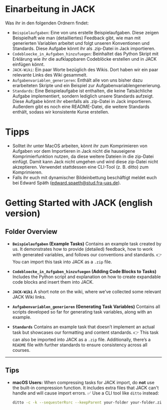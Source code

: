 # Einarbeitung in JACK

Was ihr in den folgenden Ordnern findet:

- `Beispielaufgaben`: Eine von uns erstelle Beispielaufgaben. Diese zeigen Beispielhaft wie man (detailliertes) Feedback gibt, wie man mit generierten Variablen arbeitet und folgt unseren Konventionen und Standards. Diese Aufgabe könnt ihr als .zip-Datei in Jack importieren.
- `Codebloecke_in_Aufgaben_hinzufuegen`: Beinhaltet das Python Skript mit Erklärung wie ihr die aufklappbaren Codeblöcke erstellen und in JACK einfügen könnt.
- `JACK-Wiki`: Ein paar Worte bezüglich des Wikis. Dort haben wir ein paar relevante Links des Wiki gesammelt.
- `Aufgabenvariablen_generieren`: Enthält alle von uns bisher dazu erarbeiteten Skripte und ein Beispiel zur Aufgabenvariablengenerierung.
- `Standards`: Eine Beispielaufgabe ist enthalten, die keine Tatsächliche Aufgabe implementiert, sondern lediglich unsere Standards aufzeigt. Diese Aufgabe könnt ihr ebenfalls als .zip-Datei in Jack importieren. Außerdem gibt es noch eine README-Datei, die weitere Standards enthält, sodass wir konsistente Kurse erstellen.

# Tipps

- Solltet ihr unter MacOS arbeiten, könnt ihr zum Komprimieren von Aufgaben vor dem Importieren in Jack nicht die hauseigene Komprimierfunktion nutzen, da diese weitere Dateien in die zip-Datei einfügt. Damit kann Jack nicht umgehen und wird diese zip-Datei nicht akzeptieren. Verwendet stattdessen eine CLI-Tool (z. B. ditto) zum Komprimieren.
- Falls ihr euch mit dynamischer Bildeinbettung beschäftigt meldet euch bei Edward Späth (edward.spaeth@stud.fra-uas.de).

# Getting Started with JACK (english version)

## Folder Overview

- **`Beispielaufgaben` (Example Tasks)**
  Contains an example task created by us. It demonstrates how to provide (detailed) feedback, how to work with generated variables, and follows our conventions and standards.
  👉 You can import this task into JACK as a `.zip` file.

- **`Codebloecke_in_Aufgaben_hinzufuegen` (Adding Code Blocks to Tasks)**
  Includes the Python script and explanation on how to create expandable code blocks and insert them into JACK.

- **`JACK-Wiki`**
  A short note on the wiki, where we’ve collected some relevant JACK Wiki links.

- **`Aufgabenvariablen_generieren` (Generating Task Variables)**
  Contains all scripts developed so far for generating task variables, along with an example.

- **`Standards`**
  Contains an example task that doesn’t implement an actual task but showcases our formatting and content standards.
  👉 This task can also be imported into JACK as a `.zip` file.
  Additionally, there’s a `README` file with further standards to ensure consistency across all courses.

---

## Tips

- **macOS Users:**
  When compressing tasks for JACK import, do **not** use the built-in compression function. It includes extra files that JACK can't handle and will cause import errors.
  ✅ Use a CLI tool like `ditto` instead:
  ```bash
  ditto -c -k --sequesterRsrc --keepParent your-folder your-folder.zip
  ```
